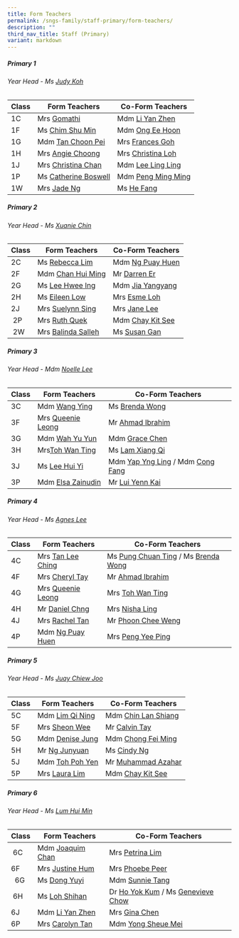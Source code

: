 ```yaml
---
title: Form Teachers
permalink: /sngs-family/staff-primary/form-teachers/
description: ""
third_nav_title: Staff (Primary)
variant: markdown
---
```

##### **Primary 1**
###### Year Head - Ms [Judy Koh](mailto:koh_cheng_tee@schools.gov.sg)

| Class | Form Teachers | Co-Form Teachers
| --- | --- | --- |
| 1C | Mrs [Gomathi](mailto:gomathi_a@schools.gov.sg) | Mdm [Li Yan Zhen](mailto:li_yan_zhen@schools.gov.sg) |
| 1F | Ms [Chim Shu Min](mailto:chim_shu_min@schools.gov.sg) | Mdm [Ong Ee Hoon](mailto:ong_ee_hoon@schools.gov.sg) |
| 1G | Mdm [Tan Choon Pei](mailto:tan_choon_pei@schools.gov.sg) | Mrs [Frances Goh](mailto:frances_goh_pih_chee@schools.gov.sg) |
| 1H | Mrs [Angie Choong](mailto:chong_sou_foong@schools.gov.sg) | Mrs [Christina Loh](mailto:chee_mei_lan_christina@schools.gov.sg) |
| 1J | Mrs [Christina Chan](mailto:tan_liang_hong_christina@schools.gov.sg) | Mdm [Lee Ling Ling](mailto:lee_ling_ling_a@schools.gov.sgg) |
| 1P | Ms [Catherine Boswell](mailto:boswell_catherine@schools.gov.sg) | Mdm [Peng Ming Ming](mailto:peng_ming_ming@schools.gov.sg) |
| 1W | Mrs [Jade Ng](mailto:lim_swee_chern_jade@schools.gov.sg) | Ms [He Fang](mailto:he_fang@schools.gov.sg) |

##### **Primary 2**
###### Year Head - Ms [Xuanie Chin](mailto:chin_yi_xuan@schools.gov.sg)

| Class | Form Teachers | Co-Form Teachers |
| --- | --- |--- |
| 2C | Ms [Rebecca Lim](mailto:lim_mei_li@schools.gov.sg) | Mdm [Ng Puay Huen](mailto:ng_puay_huen@schools.gov.sg) |
| 2F | Mdm [Chan Hui Ming](mailto:chan_hui_ming@schools.gov.sg) | Mr [Darren Er](mailto:er_darren@schools.gov.sg) |
| 2G | Ms [Lee Hwee Ing](mailto:lee_hwee_ing@schools.gov.sg) | Mdm [Jia Yangyang](mailto:Jia_Yangyang@schools.gov.sg) |
| 2H | Ms [Eileen Low](mailto:low_wei_ling_eileen@schools.gov.sg) | Mrs [Esme Loh](mailto:esme_foo@schools.gov.sg) |
| 2J | Mrs [Suelynn Sing](mailto:tan_suelynn@schools.gov.sg) | Mrs [Jane Lee](mailto:Chua_jie_ying_jane@schools.gov.sg) |
|  2P | Mrs [Ruth Quek](mailto:tan_wee_siew_ruth@schools.gov.sg) | Mdm [Chay Kit See](mailto:chay_kit_see@schools.gov.sg) |
|  2W | Mrs [Balinda Salleh](mailto:balinda_salleh@schools.gov.sg) | Ms [Susan Gan](mailto:gan_woon_ee_susan@schools.gov.sg) |

##### **Primary 3**
###### Year Head - Mdm [Noelle Lee](mailto:lee_meiting_noelle_francesca@schools.gov.sg)

| Class | Form Teachers | Co-Form Teachers |
| --- | --- | --- |
| 3C | Mdm [Wang Ying](mailto:wang_ying@schools.gov.sg) | Ms [Brenda Wong](mailto:wong_pek_chin_brenda@schools.gov.sg) |
| 3F | Mrs [Queenie Leong](mailto:chua_bor_chwen_queenie@schools.gov.sg) | Mr [Ahmad Ibrahim](mailto:ahmad_ibrahim_a@schools.gov.sg) |
| 3G | Mdm [Wah Yu Yun](mailto:wah_yu_yun@schools.gov.sg) | Mdm [Grace Chen](mailto:chen_suhua@schools.gov.sg) |
| 3H | Mrs[Toh Wan Ting](mailto:chiam_wan_ting@schools.gov.sg) | Ms [Lam Xiang Qi](mailto:Lam_Xiang_Qi@schools.gov.sg) |
| 3J | Ms [Lee Hui Yi](mailto:lee_hui_yi_a@schools.gov.sg)[](mailto:lee_hui_yi_a@schools.gov.sg) | Mdm [Yap Yng Ling](mailto:yap_yng_ling@schools.gov.sg) / Mdm [Cong Fang](mailto:cong_fang@schools.gov.sg)  |
| 3P | Mdm [Elsa Zainudin](mailto:suelsa_zainudin@schools.gov.sg) | Mr [Lui Yenn Kai](mailto:lui_yenn_kai_a@schools.gov.sg) |

##### **Primary 4**
###### Year Head - Ms [Agnes Lee](mailto:lee_ling_ling_agnes@schools.gov.sg)

| Class | Form Teachers | Co-Form Teachers |
| --- | --- | --- |
| 4C | Mrs [Tan Lee Ching](mailto:tan_lee_ching@schools.gov.sg) | Ms [Pung Chuan Ting](mailto:pung_chuan_ting@schools.gov.sg) / Ms [Brenda Wong](mailto:wong_pek_chin_brenda@schools.gov.sg) |
| 4F | Mrs [Cheryl Tay](mailto:kang_liwen_cheryl_ann@schools.gov.sg) | Mr [Ahmad Ibrahim](mailto:ahmad_ibrahim_a@schools.gov.sg) |
| 4G | Mrs [Queenie Leong](mailto:chua_bor_chwen_queenie@schools.gov.sg) | Mrs [Toh Wan Ting](mailto:chiam_wan_ting@schools.gov.sg) |
| 4H | Mr [Daniel Chng](mailto:chng_chye_thiam@schools.gov.sg) | Mrs [Nisha Ling](mailto:nisha_keshyiap_ram_putre@schools.gov.sg) |
| 4J | Mrs [Rachel Tan](mailto:lee_kim_lin_rachel@schools.gov.sg) | Mr [Phoon Chee Weng](mailto:phoon_chee_weng@schools.gov.sg) |
| 4P | Mdm [Ng Puay Huen](mailto:ng_puay_huen@schools.gov.sg) | Mrs [Peng Yee Ping](mailto:peng_yee_ping@moe.edu.sg) |

##### **Primary 5**
###### Year Head - Ms [Juay Chiew Joo](mailto:juay_chiew_joo@schools.gov.sg)

| Class | Form Teachers | Co-Form Teachers |
| --- | --- | --- |
| 5C | Mdm [Lim Qi Ning](mailto:lim_qi_ning@schools.gov.sg) | Mdm [Chin Lan Shiang](mailto:chin_lan_shiang@schools.gov.sg) |
| 5F | Mrs [Sheon Wee](mailto:lee_sze_yuin@schools.gov.sg) | Mr [Calvin Tay](mailto:tay_ngiang_boon_calvin@schools.gov.sg) |
| 5G | Mdm [Denise Jung](mailto:jung_gee_ting@schools.gov.sg) | Mdm [Chong Fei Ming](mailto:chong_fei_ming@schools.gov.sg) |
| 5H | Mr [Ng Junyuan](mailto:ng_junyuan@schools.gov.sg) | Ms [Cindy Ng](mailto:ng_lai_leng_cindy@schools.gov.sg) |
| 5J | Mdm [Toh Poh Yen](mailto:toh_poh_yen@schools.gov.sg) | Mr [Muhammad Azahar](mailto:muhammad_azahar_rosli@schools.gov.sg) |
| 5P | Mrs [Laura Lim](mailto:koh_kim_suat_laura@schools.gov.sg) | Mdm [Chay Kit See](mailto:chay_kit_see@schools.gov.sg) |

##### **Primary 6**
###### Year Head - Ms [Lum Hui Min](mailto:lum_hui_min@schools.gov.sg) 

| Class | Form Teachers | Co-Form Teachers |
| --- | --- | --- |
|  6C | Mdm [Joaquim Chan](mailto:chan_tsze_min_joaquim@schools.gov.sg) | Mrs [Petrina Lim](mailto:tan_lay_beng_petrina@schools.gov.sg) |
| 6F | Mrs [Justine Hum](mailto:choo_hui_kian@schools.gov.sg)[](mailto:lee_hui_yi_a@schools.gov.sg) | Mrs [Phoebe Peer](mailto:lee_hui_lin_phoebe@schools.gov.sg) |
|   6G  | Ms [Dong Yuyi](mailto:dong_yuyi@schools.gov.sg) | Mdm [Sunnie Tang](mailto:tang_sunnie@schools.gov.sg) |
|  6H | Ms [Loh Shihan](mailto:loh_shihan@schools.gov.sg) | Dr [Ho Yok Kum](mailto:ho_yok_kum@schools.gov.sg) / Ms [Genevieve Chow](mailto:chow_wai_har_genevieve@schools.gov.sg) |
| 6J | Mdm [Li Yan Zhen](mailto:li_yan_zhen@schools.gov.sg) | Mrs [Gina Chen](mailto:lim_wee_ping@schools.gov.sg) |
| 6P | Mrs [Carolyn Tan](mailto:wu_ruixian_carolyn@schools.gov.sg) | Mdm [Yong Sheue Mei](mailto:yong_sheue_mei@schools.gov.sg) |